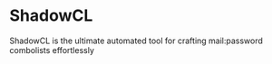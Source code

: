 # ShadowCL
ShadowCL is the ultimate automated tool for crafting mail:password combolists effortlessly
